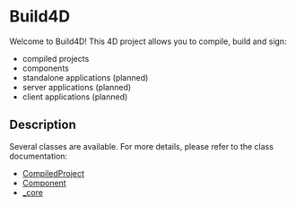 # Build4D

Welcome to Build4D! This 4D project allows you to compile, build and sign:

* compiled projects
* components
* standalone applications (planned)
* server applications (planned)
* client applications (planned)


## Description

Several classes are available. For more details, please refer to the class documentation:

* [CompiledProject](./Documentation/Classes/CompiledProject.md)
* [Component](./Documentation/Classes/Component.md)
* [_core](./Documentation/Classes/_core.md)
